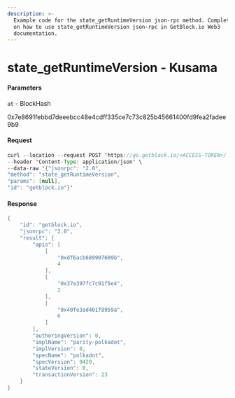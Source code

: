 ```yaml
---
description: >-
  Example code for the state_getRuntimeVersion json-rpc method. Сomplete guide
  on how to use state_getRuntimeVersion json-rpc in GetBlock.io Web3
  documentation.
---
```


# state\_getRuntimeVersion - Kusama

#### Parameters

`at` - BlockHash

0x7e8691febbd7deeebcc48e4cdff335ce7c73c825b45661400fd9fea2fadee9b9

#### Request

```java
curl --location --request POST 'https://go.getblock.io/<ACCESS-TOKEN>/' \
--header 'Content-Type: application/json' \
--data-raw '{"jsonrpc": "2.0",
"method": "state_getRuntimeVersion",
"params": [null],
"id": "getblock.io"}'
```

#### Response

```java
{
    "id": "getblock.io",
    "jsonrpc": "2.0",
    "result": {
        "apis": [
            [
                "0xdf6acb689907609b",
                4
            ],
            [
                "0x37e397fc7c91f5e4",
                2
            ],
            [
                "0x40fe3ad401f8959a",
                6
            ]
        ],
        "authoringVersion": 0,
        "implName": "parity-polkadot",
        "implVersion": 0,
        "specName": "polkadot",
        "specVersion": 9420,
        "stateVersion": 0,
        "transactionVersion": 23
    }
}
```
